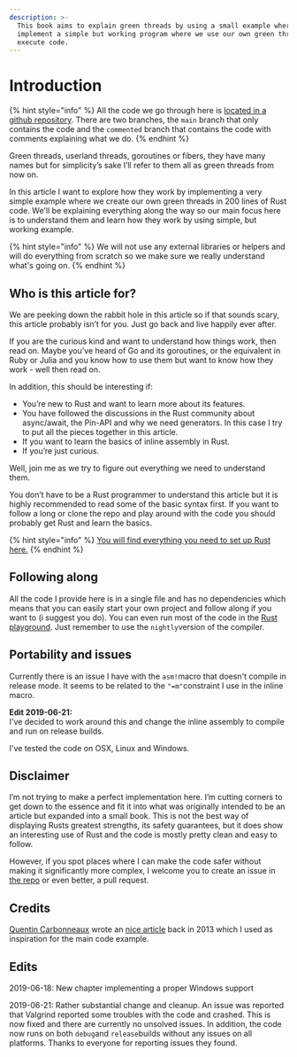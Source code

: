 ```yaml
---
description: >-
  This book aims to explain green threads by using a small example where we
  implement a simple but working program where we use our own green threads to
  execute code.
---
```


# Introduction

{% hint style="info" %}
All the code we go through here is [located in a github repository](https://github.com/cfsamson/example-greenthreads). There are two branches, the `main` branch that only contains the code and the `commented` branch that contains the code with comments explaining what we do.
{% endhint %}

Green threads, userland threads, goroutines or fibers, they have many names but for simplicity’s sake I’ll refer to them all as green threads from now on.

In this article I want to explore how they work by implementing a very simple example where we create our own green threads in 200 lines of Rust code. We'll be explaining everything along the way so our main focus here is to understand them and learn how they work by using simple, but working example.

{% hint style="info" %}
We will not use any external libraries or helpers and will do everything from scratch so we make sure we really understand what's going on.
{% endhint %}

## Who is this article for?

We are peeking down the rabbit hole in this article so if that sounds scary, this article probably isn’t for you. Just go back and live happily ever after.

If you are the curious kind and want to understand how things work, then read on. Maybe you’ve heard of Go and its goroutines, or the equivalent in Ruby or Julia and you know how to use them but want to know how they work - well then read on.

In addition, this should be interesting if:

* You’re new to Rust and want to learn more about its features.
* You have followed the discussions in the Rust community about async/await, the Pin-API and why we need generators. In this case I try to put all the pieces together in this article.
* If you want to learn the basics of inline assembly in Rust.
* If you’re just curious. 

Well, join me as we try to figure out everything we need to understand them.

You don’t have to be a Rust programmer to understand this article but it is highly recommended to read some of the basic syntax first. If you want to follow a long or clone the repo and play around with the code you should probably get Rust and learn the basics.

{% hint style="info" %}
[You will find everything you need to set up Rust here.](https://www.rust-lang.org/tools/install)
{% endhint %}

## Following along

All the code I provide here is in a single file and has no dependencies which means that you can easily start your own project and follow along if you want to \(i suggest you do\). You can even run most of the code in the [Rust playground](https://play.rust-lang.org). Just remember to use the `nightly`version of the compiler.

## Portability and issues

Currently there is an issue I have with the `asm!`macro that doesn't compile in release mode. It seems to be related to the `"=m"`constraint I use in the inline macro. 

**Edit 2019-06-21:**  
I've decided to work around this and change the inline assembly to compile and run on release builds.

I've tested the code on OSX, Linux and Windows.

## Disclaimer  <a id="docs-internal-guid-12e6c217-7fff-3de7-4bee-4532b47ef574"></a>

I’m not trying to make a perfect implementation here. I’m cutting corners to get down to the essence and fit it into what was originally intended to be an article but expanded into a small book. This is not the best way of displaying Rusts greatest strengths, its safety guarantees, but it does show an interesting use of Rust and the code is mostly pretty clean and easy to follow.

However, if you spot places where I can make the code safer without making it significantly more complex, I welcome you to create an issue in [the repo](https://github.com/cfsamson/example-greenthreads) or even better, a pull request.

## Credits

[Quentin Carbonneaux](https://github.com/mpu) wrote an [nice article](https://c9x.me/articles/gthreads/intro.html) back in 2013 which I used as inspiration for the main code example.

## Edits

2019-06-18: New chapter implementing a proper Windows support

2019-06-21: Rather substantial change and cleanup. An issue was reported that Valgrind reported some troubles with the code and crashed. This is now fixed and there are currently no unsolved issues. In addition, the code now runs on both `debug`and `release`builds without any issues on all platforms. Thanks to everyone for reporting issues they found.

